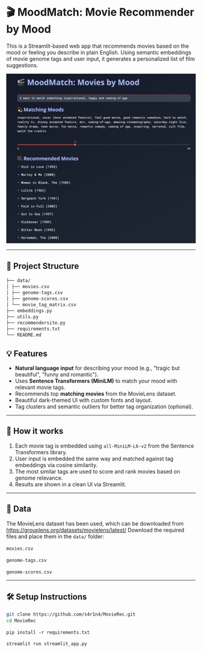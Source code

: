 # 🎬 MoodMatch: Movie Recommender by Mood

This is a Streamlit-based web app that recommends movies based on the mood or feeling you describe in plain English. Using semantic embeddings of movie genome tags and user input, it generates a personalized list of film suggestions.

![Screenshot: MoodMatch](Working_Screenshot.png)

---

## 📁 Project Structure

```MovieRec/
├── data/
│ ├── movies.csv
│ ├── genome-tags.csv
│ ├── genome-scores.csv
│ └── movie_tag_matrix.csv
├── embeddings.py
├── utils.py
├── recommendersite.py
├── requirements.txt
└── README.md
```

## 💡 Features

- **Natural language input** for describing your mood (e.g., "tragic but beautiful", "funny and romantic").
- Uses **Sentence Transformers (MiniLM)** to match your mood with relevant movie tags.
- Recommends top **matching movies** from the MovieLens dataset.
- Beautiful dark-themed UI with custom fonts and layout.
- Tag clusters and semantic outliers for better tag organization (optional).

---

## 🧠 How it works

1. Each movie tag is embedded using `all-MiniLM-L6-v2` from the Sentence Transformers library.
2. User input is embedded the same way and matched against tag embeddings via cosine similarity.
3. The most similar tags are used to score and rank movies based on genome relevance.
4. Results are shown in a clean UI via Streamlit.

---

## 📁 Data
The MovieLens dataset has been used, which can be downloaded from https://grouplens.org/datasets/movielens/latest/
Download the required files and place them in the `data/` folder:

`movies.csv`

`genome-tags.csv`

`genome-scores.csv`


---

## 🛠️ Setup Instructions


```bash
git clone https://github.com/s4r1n4/MovieRec.git
cd MovieRec
```
```
pip install -r requirements.txt
```
```
streamlit run streamlit_app.py
```

